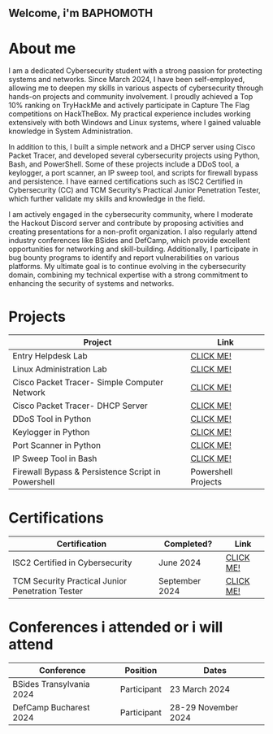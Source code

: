 ## Welcome, i'm BAPHOMOTH

# About me

I am a dedicated Cybersecurity student with a strong passion for protecting systems and networks. Since March 2024, I have been self-employed, allowing me to deepen my skills in various aspects of cybersecurity through hands-on projects and community involvement. I proudly achieved a Top 10% ranking on TryHackMe and actively participate in Capture The Flag competitions on HackTheBox. My practical experience includes working extensively with both Windows and Linux systems, where I gained valuable knowledge in System Administration.

In addition to this, I built a simple network and a DHCP server using Cisco Packet Tracer, and developed several cybersecurity projects using Python, Bash, and PowerShell. Some of these projects include a DDoS tool, a keylogger, a port scanner, an IP sweep tool, and scripts for firewall bypass and persistence. I have earned certifications such as ISC2 Certified in Cybersecurity (CC) and TCM Security’s Practical Junior Penetration Tester, which further validate my skills and knowledge in the field.

I am actively engaged in the cybersecurity community, where I moderate the Hackout Discord server and contribute by proposing activities and creating presentations for a non-profit organization. I also regularly attend industry conferences like BSides and DefCamp, which provide excellent opportunities for networking and skill-building. Additionally, I participate in bug bounty programs to identify and report vulnerabilities on various platforms. My ultimate goal is to continue evolving in the cybersecurity domain, combining my technical expertise with a strong commitment to enhancing the security of systems and networks.

# Projects 

| Project                                         | Link         |
|-----------------------------------------------|----------------------------|
| Entry Helpdesk Lab          | <a href="https://baphomoth.wordpress.com/2024/08/19/entry-level-helpdesk-lab/">CLICK ME!</a>|
| Linux Administration Lab | <a href="https://baphomoth.wordpress.com/2024/08/20/linux-administration-lab/">CLICK ME!</a>|
| Cisco Packet Tracer- Simple Computer Network         | <a href="https://baphomoth.wordpress.com/2024/08/20/cisco-packet-tracer-simple-computer-network/">CLICK ME!</a>|
| Cisco Packet Tracer- DHCP Server      | <a href="https://baphomoth.wordpress.com/2024/08/20/cisco-packet-tracer-simple-computer-network/">CLICK ME!</a>|
| DDoS Tool in Python                  | <a href="https://github.com/baphomoth/DDoS-Tool">CLICK ME!</a>|
| Keylogger in Python | <a href="https://github.com/baphomoth/BasicKeylogger">CLICK ME!</a>|
| Port Scanner in Python                  | <a href="https://github.com/baphomoth/PortScanner">CLICK ME!</a>|
| IP Sweep Tool in Bash                  | <a href="https://github.com/baphomoth/IPSweep-Tool">CLICK ME!</a>|
| Firewall Bypass & Persistence Script in Powershell | Powershell Projects|

# Certifications 

|     Certification     |               Completed?               |     Link       |
| --------------------  | -------------------------------------- | ---------------| 
| ISC2 Certified in Cybersecurity     |                June 2024                |     <a href="https://www.credly.com/badges/c672c462-643b-4edf-b0ef-3c51c62d1b95">CLICK ME!</a>        | 
| TCM Security Practical Junior Penetration Tester     |                September 2024                |    <a href="https://certified.tcm-sec.com/cecab835-cc1a-4270-a710-eeaa3b0f5106?key=d54c7c48da3d4f589f061ce1db7b9910d48ff3b0dd0a1f5cddfc229776193708">CLICK ME!</a>         | 

# Conferences i attended or i will attend
|     Conference     |               Position               |     Dates       |
| --------------------  | -------------------------------------- | ---------------| 
| BSides Transylvania 2024     |                Participant                |     23 March 2024        | 
| DefCamp Bucharest 2024     |                Participant                |    28-29 November 2024         | 



